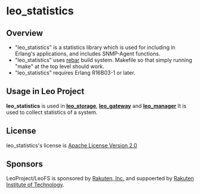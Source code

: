 # leo_statistics

## Overview

* "leo_statistics" is a statistics library which is used for including in Erlang's applications, and includes SNMP-Agent functions.
* "leo_statistics" uses [rebar](https://github.com/rebar/rebar) build system. Makefile so that simply running "make" at the top level should work.
* "leo_statistics" requires Erlang R16B03-1 or later.

## Usage in Leo Project

**leo_statistics** is used in [**leo_storage**](https://github.com/leo-project/leo_storage), [**leo_gateway**](https://github.com/leo-project/leo_gateway) and [**leo_manager**](https://github.com/leo-project/leo_manager)
It is used to collect statistics of a system.

## License

leo_statistics's license is [Apache License Version 2.0](http://www.apache.org/licenses/LICENSE-2.0.html)

## Sponsors

LeoProject/LeoFS is sponsored by [Rakuten, Inc.](http://global.rakuten.com/corp/) and suppoerted by [Rakuten Institute of Technology](http://rit.rakuten.co.jp/).
